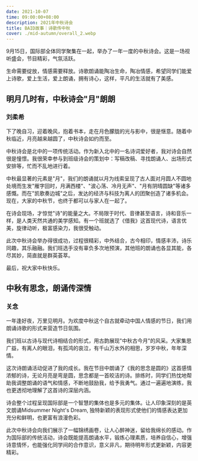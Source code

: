 ```yaml
---
date: 2021-10-07
time: 09:00:00+08:00
description: 2021年中秋诗会
title: BAID故事｜诗歌传中秋
cover: ./mid-autumn/overall_2.webp
---
```


9月15日，国际部全体同学聚集在一起，举办了一年一度的中秋诗会。这是一场视听盛会，节目精彩，气氛活跃。

生命需要绽放，情感需要释放。诗歌朗诵能陶冶生命，陶冶情感，希望同学们能爱上诗歌，爱上生活，爱上朗诵，拥有诗心，这样，平凡的生活就有了美感。

## 明月几时有，中秋诗会"月"朗朗

### 刘柔希

下了晚自习，迎着晚风，抱着书本，走在月色朦胧的光与影中，很是惬意。随着中秋临近，月亮越来越圆了，中秋诗会如约而至。

中秋诗会是北中的一项传统活动。作为新入北中的一名诗词爱好者，我对诗会自然很是憧憬。我很荣幸参与到班级诗会的策划中：写稿改稿、寻找朗诵人、出场形式安排等，忙而不乱地进行着。

中秋最显著的元素是"月"，我们的朗诵就以月为线索呈现了古人面对月圆人不圆地处境而生发"雁字回时，月满西楼"、"波心荡、冷月无声"、"月有阴晴圆缺"等诸多感慨。而在"凯歌奏边城"之后，发达的经济与科技为离人的团聚创造了诸多机会。现在，大家的中秋节，也终于都可以与家人在一起了。

在诗会现场，才惊觉"诗"的能量之大。不局限于时代、音律甚至语言，诗和音乐一样，是人类天然共通的美学感知。有一个班就选了《借我》这首现代诗，语言优美，旋律动听，极富感染力，我很受触动。

此次中秋诗会举办得很成功，过程很精彩，中外结合，古今相印，情感丰沛，诗乐同趣，其乐融融。我们班选手没有辜负多次地预演，其他班的朗诵也各显其能，各尽其妙，简直就是群英荟萃。

最后，祝大家中秋快乐。

## 中秋有思念，朗诵传深情

### 关念

一年逢好夜，万里见明月。为欢度中秋这个自古就牵动中国人情感的节日，我们用朗诵诗歌的形式来营造节日氛围。

我们班以古诗与现代诗相结合的形式，用古韵展现"中秋古今月"的风采。大家集思广益，有离人的眼泪，有孤鸿的哀泣，有千山万水外的相思，岁岁中秋，年年深情。

这次诗朗诵活动促进了我的成长。我在节目中朗诵了《我的思念是圆的》这首感情浓郁的诗，无论月亮是弯是圆，思念都是一首皎洁的诗。排练时，同学们热忱地帮助我调整朗诵的语气和情感，不断地鼓励我，给予我勇气。通过一遍遍地演练，我也更透彻地理解了这首诗的深层内涵。

诗会整个过程呈现国际部是一个智慧的集体也是多元的集体。让人印象深刻的是英文朗诵Midsummer Night's Dream, 独特新颖的表现形式使他们的情感表达更加充分和鲜明，也更富有浪漫色彩。

此次中秋诗会向我们展示了一幅锦绣画卷，让人心醉神迷，留给我绵长的感动。作为国际部的传统活动，诗会既能提高朗诵水平，锻炼心理素质，培养自信心，增强诗意情怀，也能强化同学间的合作意识，意义非凡，期待明年形式更新颖，内容更精彩。